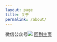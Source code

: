 ```yaml
---
layout: page
title: 关于
permalink: /about/
---
```


微信公众号![](http://i.imgur.com/bQk0Cz7.jpg)
[回到主页](http://www.chiushi.com/)